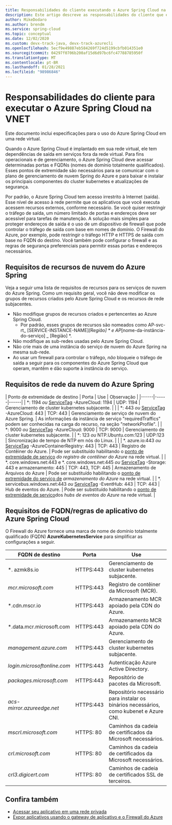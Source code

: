 ```yaml
---
title: Responsabilidades do cliente executando o Azure Spring Cloud na vnet
description: Este artigo descreve as responsabilidades do cliente que executam o Azure Spring Cloud na vnet.
author: MikeDodaro
ms.author: brendm
ms.service: spring-cloud
ms.topic: conceptual
ms.date: 12/02/2020
ms.custom: devx-track-java, devx-track-azurecli
ms.openlocfilehash: 5ecf9e49887eb584269f724d5199cbfb014351e0
ms.sourcegitcommit: 04297f0706b200af15d6d97bc6fc47788785950f
ms.translationtype: MT
ms.contentlocale: pt-BR
ms.lasthandoff: 01/28/2021
ms.locfileid: "98986846"
---
```

# <a name="customer-responsibilities-for-running-azure-spring-cloud-in-vnet"></a>Responsabilidades do cliente para executar o Azure Spring Cloud na VNET
Este documento inclui especificações para o uso do Azure Spring Cloud em uma rede virtual.

Quando o Azure Spring Cloud é implantado em sua rede virtual, ele tem dependências de saída em serviços fora da rede virtual. Para fins operacionais e de gerenciamento, o Azure Spring Cloud deve acessar determinadas portas e FQDNs (nomes de domínio totalmente qualificados). Esses pontos de extremidade são necessários para se comunicar com o plano de gerenciamento de nuvem Spring do Azure e para baixar e instalar os principais componentes do cluster kubernetes e atualizações de segurança.

Por padrão, o Azure Spring Cloud tem acesso irrestrito à Internet (saída). Esse nível de acesso à rede permite que os aplicativos que você executa acessem recursos externos, conforme necessário. Se você quiser restringir o tráfego de saída, um número limitado de portas e endereços deve ser acessível para tarefas de manutenção. A solução mais simples para proteger endereços de saída é o uso de um dispositivo de firewall que pode controlar o tráfego de saída com base em nomes de domínio. O Firewall do Azure, por exemplo, pode restringir o tráfego HTTP e HTTPS de saída com base no FQDN do destino. Você também pode configurar o firewall e as regras de segurança preferenciais para permitir essas portas e endereços necessários.

## <a name="azure-spring-cloud-resource-requirements"></a>Requisitos de recursos de nuvem do Azure Spring 

Veja a seguir uma lista de requisitos de recursos para os serviços de nuvem do Azure Spring. Como um requisito geral, você não deve modificar os grupos de recursos criados pelo Azure Spring Cloud e os recursos de rede subjacentes.
- Não modifique grupos de recursos criados e pertencentes ao Azure Spring Cloud.
  - Por padrão, esses grupos de recursos são nomeados como AP-svc-rt_ [SERVICE-INSTANCE-NAME]_[Região] * e AP_[nome-da-instância-do-serviço] _ [Região] *.
- Não modifique as sub-redes usadas pelo Azure Spring Cloud.
- Não crie mais de uma instância do serviço de nuvem do Azure Spring na mesma sub-rede.
- Ao usar um firewall para controlar o tráfego, *não* bloqueie o tráfego de saída a seguir para os componentes do Azure Spring Cloud que operam, mantêm e dão suporte à instância do serviço.

## <a name="azure-spring-cloud-network-requirements"></a>Requisitos de rede da nuvem do Azure Spring

  | Ponto de extremidade de destino | Porta | Use | Observação |
  |------|------|------|
  | *: 1194 *ou* [ServiceTag](https://docs.microsoft.com/azure/virtual-network/service-tags-overview#available-service-tags) -AzureCloud: 1194 | UDP: 1194 | Gerenciamento de cluster kubernetes subjacente. | |
  | *: 443 *ou* [ServiceTag](https://docs.microsoft.com/azure/virtual-network/service-tags-overview#available-service-tags) -AzureCloud: 443 | TCP: 443 | Gerenciamento de serviço de nuvem do Azure Spring. | As informações da instância de serviço "requiredTraffics" podem ser conhecidas na carga do recurso, na seção "networkProfile". |
  | *: 9000 *ou* [ServiceTag](https://docs.microsoft.com/azure/virtual-network/service-tags-overview#available-service-tags) -AzureCloud: 9000 | TCP: 9000 | Gerenciamento de cluster kubernetes subjacente. |
  | *: 123 *ou* NTP.Ubuntu.com:123 | UDP:123 | Sincronização de tempo de NTP em nós do Linux. | |
  | *. azure.io:443 *ou* [ServiceTag](https://docs.microsoft.com/azure/virtual-network/service-tags-overview#available-service-tags) -AzureContainerRegistry: 443 | TCP: 443 | Registro de Contêiner do Azure. | Pode ser substituído habilitando o [ponto de extremidade de serviço](https://docs.microsoft.com/azure/virtual-network/virtual-network-service-endpoints-overview) *do registro de contêiner do Azure* na rede virtual. |
  | *. core.windows.net:443 e *. core.windows.net:445 *ou* [ServiceTag](https://docs.microsoft.com/azure/virtual-network/service-tags-overview#available-service-tags) -Storage: 443 e armazenamento: 445 | TCP: 443, TCP: 445 | Armazenamento de Arquivos do Azure | Pode ser substituído habilitando o [ponto de extremidade do serviço de](https://docs.microsoft.com/azure/virtual-network/virtual-network-service-endpoints-overview) *armazenamento do Azure* na rede virtual. |
  | *. servicebus.windows.net:443 *ou* [ServiceTag](https://docs.microsoft.com/azure/virtual-network/service-tags-overview#available-service-tags) -EventHub: 443 | TCP: 443 | Hub de eventos do Azure. | Pode ser substituído habilitando o [ponto de extremidade de serviço](https://docs.microsoft.com/azure/virtual-network/virtual-network-service-endpoints-overview)dos *hubs de eventos do Azure* na rede virtual. |
  

## <a name="azure-spring-cloud-fqdn-requirements--application-rules"></a>Requisitos de FQDN/regras de aplicativo do Azure Spring Cloud

O Firewall do Azure fornece uma marca de nome de domínio totalmente qualificado (FQDN) **AzureKubernetesService** para simplificar as configurações a seguir.

  | FQDN de destino | Porta | Use |
  |------|------|------|
  | *. azmk8s.io | HTTPS:443 | Gerenciamento de cluster kubernetes subjacente. |
  | <i>mcr.microsoft.com</i> | HTTPS:443 | Registro de contêiner da Microsoft (MCR). |
  | *.cdn.mscr.io | HTTPS:443 | Armazenamento MCR apoiado pela CDN do Azure. |
  | *.data.mcr.microsoft.com | HTTPS:443 | Armazenamento MCR apoiado pela CDN do Azure. |
  | <i>management.azure.com</i> | HTTPS:443 | Gerenciamento de cluster kubernetes subjacente. |
  | <i>login.microsoftonline.com</i> | HTTPS:443 | Autenticação Azure Active Directory. |
  |<i>packages.microsoft.com</i>    | HTTPS:443 | Repositório de pacotes da Microsoft. |
  | <i>acs-mirror.azureedge.net</i> | HTTPS:443 | Repositório necessário para instalar os binários necessários, como kubenet e Azure CNI. |
  | *mscrl.microsoft.com* | HTTPS: 80 | Caminhos da cadeia de certificados da Microsoft necessários. |
  | *crl.microsoft.com* | HTTPS: 80 | Caminhos da cadeia de certificados da Microsoft necessários. |
  | *crl3.digicert.com* | HTTPS: 80 | Caminhos de cadeia de certificados SSL de terceiros. |

## <a name="see-also"></a>Confira também
* [Acessar seu aplicativo em uma rede privada](spring-cloud-access-app-virtual-network.md)
* [Expor aplicativos usando o gateway de aplicativo e o Firewall do Azure](spring-cloud-expose-apps-gateway-azure-firewall.md) 